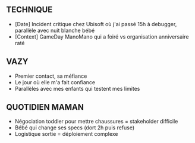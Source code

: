 ## TECHNIQUE
- [Date] Incident critique chez Ubisoft où j'ai passé 15h à debugger, parallèle avec nuit blanche bébé
- [Context] GameDay ManoMano qui a foiré vs organisation anniversaire raté

## VAZY
- Premier contact, sa méfiance
- Le jour où elle m'a fait confiance
- Parallèles avec mes enfants qui testent mes limites

## QUOTIDIEN MAMAN  
- Négociation toddler pour mettre chaussures = stakeholder difficile
- Bébé qui change ses specs (dort 2h puis refuse)
- Logistique sortie = déploiement complexe